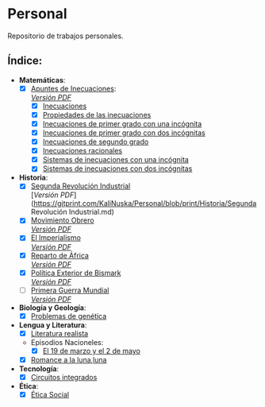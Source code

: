 # Personal
Repositorio de trabajos personales. 
## Índice:  
  * **Matemáticas**:
    - [x] [Apuntes de Inecuaciones](./Matematicas/Apuntes%20de%20inecuaciones.md#apuntes-de-inecuaciones):  
    [*Versión PDF*](https://gitprint.com/KaliNuska/Personal/blob/print/Matematicas/Apuntes%20de%20inecuaciones.md)  
      - [x] [Inecuaciones](./Matematicas/Inecuaciones.md#inecuaciones)
      - [x] [Propiedades de las inecuaciones](./Matematicas/Propiedades%20de%20las%20inecuaciones.md#propiedades-de-las-inecuaciones)
      - [x] [Inecuaciones de primer grado con una incógnita](./Matematicas/Inecuaciones%20de%20primer%20grado%20con%20una%20inc%C3%B3gnita.md#resoluci%C3%B3n-de-inecuaciones-de-primer-grado)
      - [x] [Inecuaciones de primer grado con dos incógnitas](./Matematicas/Inecuaciones%20de%20primer%20grado%20con%20dos%20inc%C3%B3gnitas.md#resoluci%C3%B3n-de-ecuaciones-con-dos-inc%C3%B3gnitas)
      - [x] [Inecuaciones de segundo grado](./Matematicas/Inecuaciones%20de%20segundo%20grado.md#resoluci%C3%B3n-de-inecuaciones-de-segundo-grado)
      - [x] [Inecuaciones racionales](./Matematicas/Inecuaciones%20racionales.md#resolver-inecuaciones-racionales)
      - [x] [Sistemas de inecuaciones con una incógnita](./Matematicas/Sistemas%20de%20inecuaciones%20con%20una%20inc%C3%B3gnita.md#resoluci%C3%B3n-de-sistemas-de-inecuaciones-con-una-inc%C3%B3gnita)
      - [x] [Sistemas de inecuaciones con dos incógnitas](./Matematicas/Sistemas%20de%20inecuaciones%20con%20dos%20inc%C3%B3gnitas.md#resoluci%C3%B3n-de-sistemas-de-inecuaciones-con-dos-inc%C3%B3gnitas)  
  * **Historia**:
    - [x] [Segunda Revolución Industrial](./Historia/Segunda%20Revoluci%C3%B3n%20Industrial.md#segunda-revoluci%C3%B3n-industrial)  
    [*Versión PDF*](https://gitprint.com/KaliNuska/Personal/blob/print/Historia/Segunda Revolución Industrial.md)  
    - [x] [Movimiento Obrero](./Historia/El%20Movimiento%20Obrero.md#el-movimiento-obrero)  
    [*Versión PDF*](https://gitprint.com/KaliNuska/Personal/blob/print/Historia/El%20Movimiento%20Obrero.md)  
    - [x] [El Imperialismo](./Historia/El%20Imperialismo.md#el-imperialismo)  
    [*Versión PDF*](https://gitprint.com/KaliNuska/Personal/blob/print/Historia/El%20Imperialismo.md)  
    - [x] [Reparto de África](./Historia/El%20Reparto%20de%20%C3%81frica.md#reparto-de-%C3%81frica)  
    [*Versión PDF*](https://gitprint.com/KaliNuska/Personal/blob/print/Historia/El%20Reparto%20de%20%C3%81frica.md)
    - [x] [Política Exterior de Bismark](./Historia/Pol%C3%ADtica%20Exterior%20de%20Bismark.md#pol%C3%ADtica-exterior-de-bismark)  
    [*Versión PDF*](https://gitprint.com/KaliNuska/Personal/blob/print/Historia/Pol%C3%ADtica%20Exterior%20de%20Bismark.md)  
    - [ ] [Primera Guerra Mundial](./Historia/Primera%20Guerra%20Mundial.md#primera-guerra-mundial)  
    [*Versión PDF*]()  
  * **Biología y Geología**:
    - [x] [Problemas de genética](./Genetica/Problemas%20de%20gen%C3%A9tica.md#recopilaci%C3%B3n-de-problemas-de-gen%C3%A9tica-resueltos)
  * **Lengua y Literatura**:
    - [x] [Literatura realista](./Lengua/Esquema%20-%20Literatura%20Realista.md#la-literatura-realista)
    * Episodios Nacioneles:
      - [x] [El 19 de marzo y el 2 de mayo](./Lengua/Esquema%2C%20resumen%20y%20comentario%20de%20El%2019%20de%20marzo%20y%20el%202%20de%20mayo.md#esquema-resumen-y-comentario-de-el-19-de-marzo-y-el-2-de-mayo)  
    - [x] [Romance a la luna,luna](https://github.com/KaliNuska/Personal/blob/master/Lengua/Romance%20a%20la%20Luna%2C%20Luna.md#romance-a-la-luna-luna)  
  * **Tecnología**:
    - [x] [Circuitos integrados](./Tecnologia/Integrated%20Circuits%2074%20equivalence%20to%2040%20series.md#integrated-digital-circuits-tll-equivalence-74-series-to-40)  
  * **Ética**:
    - [x] [Ética Social](./Etica/%C3%89tica%20Social.md#%C3%89tica-social)
